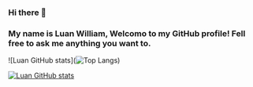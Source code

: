 ### Hi there 👋
### My name is Luan William, Welcomo to my GitHub profile! Fell free to ask me anything you want to.

<!-- [![GitHub](https://img.shields.io/badge/GitHub-100000?style=for-the-badge&logo=github&logoColor=white)](https://github.com/luanwma) -->


![Luan GitHub stats](![Top Langs](https://github-readme-stats.vercel.app/api/top-langs/?username=luanwma&hide_progress=true))


[![Luan GitHub stats](https://github-readme-stats.vercel.app/api/top-langs/?username=luanwma&layout=pie)](https://github.com/anuraghazra/github-readme-stats)

<!--
**luanwma/luanwma** is a ✨ _special_ ✨ repository because its `README.md` (this file) appears on your GitHub profile.

Here are some ideas to get you started:

- 🔭 I’m currently working on ...
- 🌱 I’m currently learning ...
- 👯 I’m looking to collaborate on ...
- 🤔 I’m looking for help with ...
- 💬 Ask me about ...
- 📫 How to reach me: ...
- 😄 Pronouns: ...
- ⚡ Fun fact: ...
-->
